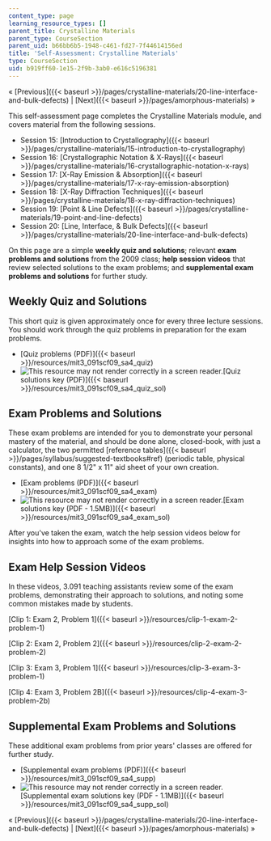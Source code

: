 ```yaml
---
content_type: page
learning_resource_types: []
parent_title: Crystalline Materials
parent_type: CourseSection
parent_uid: b66bb6b5-1948-c461-fd27-7f44614156ed
title: 'Self-Assessment: Crystalline Materials'
type: CourseSection
uid: b919ff60-1e15-2f9b-3ab0-e616c5196381
---
```


« [Previous]({{< baseurl >}}/pages/crystalline-materials/20-line-interface-and-bulk-defects) | [Next]({{< baseurl >}}/pages/amorphous-materials) »

This self-assessment page completes the Crystalline Materials module, and covers material from the following sessions.

*   Session 15: [Introduction to Crystallography]({{< baseurl >}}/pages/crystalline-materials/15-introduction-to-crystallography)
*   Session 16: [Crystallographic Notation & X-Rays]({{< baseurl >}}/pages/crystalline-materials/16-crystallographic-notation-x-rays)
*   Session 17: [X-Ray Emission & Absorption]({{< baseurl >}}/pages/crystalline-materials/17-x-ray-emission-absorption)
*   Session 18: [X-Ray Diffraction Techniques]({{< baseurl >}}/pages/crystalline-materials/18-x-ray-diffraction-techniques)
*   Session 19: [Point & Line Defects]({{< baseurl >}}/pages/crystalline-materials/19-point-and-line-defects)
*   Session 20: [Line, Interface, & Bulk Defects]({{< baseurl >}}/pages/crystalline-materials/20-line-interface-and-bulk-defects)

On this page are a simple **weekly quiz and solutions**; relevant **exam problems and solutions** from the 2009 class; **help session videos** that review selected solutions to the exam problems; and **supplemental exam problems and solutions** for further study.

Weekly Quiz and Solutions
-------------------------

This short quiz is given approximately once for every three lecture sessions. You should work through the quiz problems in preparation for the exam problems.

*   [Quiz problems (PDF)]({{< baseurl >}}/resources/mit3_091scf09_sa4_quiz)
*   ![This resource may not render correctly in a screen reader.](/images/inacessible.gif)[Quiz solutions key (PDF)]({{< baseurl >}}/resources/mit3_091scf09_sa4_quiz_sol)

Exam Problems and Solutions
---------------------------

These exam problems are intended for you to demonstrate your personal mastery of the material, and should be done alone, closed-book, with just a calculator, the two permitted [reference tables]({{< baseurl >}}/pages/syllabus/suggested-textbooks#ref) (periodic table, physical constants), and one 8 1/2" x 11" aid sheet of your own creation.

*   [Exam problems (PDF)]({{< baseurl >}}/resources/mit3_091scf09_sa4_exam)
*   ![This resource may not render correctly in a screen reader.](/images/inacessible.gif)[Exam solutions key (PDF - 1.5MB)]({{< baseurl >}}/resources/mit3_091scf09_sa4_exam_sol)

After you've taken the exam, watch the help session videos below for insights into how to approach some of the exam problems.

Exam Help Session Videos
------------------------

In these videos, 3.091 teaching assistants review some of the exam problems, demonstrating their approach to solutions, and noting some common mistakes made by students.

[Clip 1: Exam 2, Problem 1]({{< baseurl >}}/resources/clip-1-exam-2-problem-1)

[Clip 2: Exam 2, Problem 2]({{< baseurl >}}/resources/clip-2-exam-2-problem-2)

[Clip 3: Exam 3, Problem 1]({{< baseurl >}}/resources/clip-3-exam-3-problem-1)

[Clip 4: Exam 3, Problem 2B]({{< baseurl >}}/resources/clip-4-exam-3-problem-2b)

Supplemental Exam Problems and Solutions
----------------------------------------

These additional exam problems from prior years' classes are offered for further study.

*   [Supplemental exam problems (PDF)]({{< baseurl >}}/resources/mit3_091scf09_sa4_supp)
*   ![This resource may not render correctly in a screen reader.](/images/inacessible.gif)[Supplemental exam solutions key (PDF - 1.1MB)]({{< baseurl >}}/resources/mit3_091scf09_sa4_supp_sol)

« [Previous]({{< baseurl >}}/pages/crystalline-materials/20-line-interface-and-bulk-defects) | [Next]({{< baseurl >}}/pages/amorphous-materials) »
